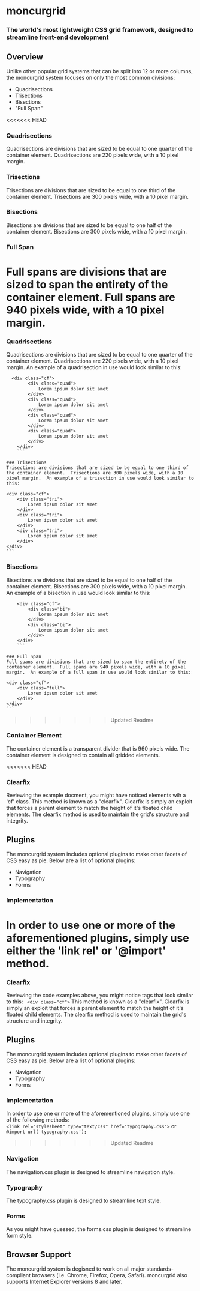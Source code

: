 # moncurgrid  
### The world's most lightweight CSS grid framework, designed to streamline front-end development  
  
## Overview
Unlike other popular grid systems that can be split into 12 or more columns, the moncurgrid system focuses on only the most common divisions:  
- Quadrisections
- Trisections
- Bisections
- "Full Span"  
  
<<<<<<< HEAD
### Quadrisections
Quadrisections are divisions that are sized to be equal to one quarter of the container element.  Quadrisections are 220 pixels wide, with a 10 pixel margin.
  
### Trisections
Trisections are divisions that are sized to be equal to one third of the container element.  Trisections are 300 pixels wide, with a 10 pixel margin.
  
### Bisections
Bisections are divisions that are sized to be equal to one half of the container element.  Bisections are 300 pixels wide, with a 10 pixel margin.
  
### Full Span
Full spans are divisions that are sized to span the entirety of the container element.  Full spans are 940 pixels wide, with a 10 pixel margin.
=======
### Quadrisections  
Quadrisections are divisions that are sized to be equal to one quarter of the container element.  Quadrisections are 220 pixels wide, with a 10 pixel margin.  An example of a quadrisection in use would look similar to this:  
```
  <div class="cf">
		<div class="quad">
			Lorem ipsum dolor sit amet
		</div>
		<div class="quad">
			Lorem ipsum dolor sit amet
		</div>
		<div class="quad">
			Lorem ipsum dolor sit amet
		</div>
		<div class="quad">
			Lorem ipsum dolor sit amet
		</div>
	</div>
	```
  
### Trisections  
Trisections are divisions that are sized to be equal to one third of the container element.  Trisections are 300 pixels wide, with a 10 pixel margin.  An example of a trisection in use would look similar to this:  
```
	<div class="cf">
		<div class="tri">
			Lorem ipsum dolor sit amet
		</div>
		<div class="tri">
			Lorem ipsum dolor sit amet
		</div>
		<div class="tri">
			Lorem ipsum dolor sit amet
		</div>
	</div>
	```
  
### Bisections  
Bisections are divisions that are sized to be equal to one half of the container element.  Bisections are 300 pixels wide, with a 10 pixel margin.  An example of a bisection in use would look similar to this:  
```
	<div class="cf">
		<div class="bi">
			Lorem ipsum dolor sit amet
		</div>
		<div class="bi">
			Lorem ipsum dolor sit amet
		</div>
	</div>
	```
  
### Full Span  
Full spans are divisions that are sized to span the entirety of the container element.  Full spans are 940 pixels wide, with a 10 pixel margin.  An example of a full span in use would look similar to this:  
```
	<div class="cf">
		<div class="full">
			Lorem ipsum dolor sit amet
		</div>
	</div>
	```
>>>>>>> Updated Readme
  
### Container Element
The container element is a transparent divider that is 960 pixels wide.  The container element is designed to contain all gridded elements.  
  
<<<<<<< HEAD
### Clearfix
Reviewing the example docment, you might have noticed elements wih a 'cf' class. This method is known as a "clearfix".  Clearfix is simply an exploit that forces a parent element to match the height of it's floated child elements.  The clearfix method is used to maintain the grid's structure and integrity.  
  
## Plugins
The moncurgrid system includes optional plugins to make other facets of CSS easy as pie.  Below are a list of optional plugins:  
 - Navigation
 - Typography
 - Forms  

### Implementation
In order to use one or more of the aforementioned plugins, simply use either the 'link rel' or '@import' method.
=======
### Clearfix  
Reviewing the code examples above, you might notice tags that look similar to this:
```	<div class="cf">```
This method is known as a "clearfix".  Clearfix is simply an exploit that forces a parent element to match the height of it's floated child elements.  The clearfix method is used to maintain the grid's structure and integrity.  
  
## Plugins
The moncurgrid system includes optional plugins to make other facets of CSS easy as pie.  Below are a list of optional plugins:  
- Navigation
- Typography
- Forms  

### Implementation  
In order to use one or more of the aforementioned plugins, simply use one of the following methods:  
	```
	<link rel="stylesheet" type="text/css" href="typography.css">
	```
or
	```
	@import url('typography.css');
	```
>>>>>>> Updated Readme
  
### Navigation
The navigation.css plugin is designed to streamline navigation style.  
  
### Typography
The typography.css plugin is designed to streamline text style.  
  
### Forms
As you might have guessed, the forms.css plugin is designed to streamline form style.  
  
## Browser Support
The moncurgrid system is degisned to work on all major standards-compliant browsers (i.e. Chrome, Firefox, Opera, Safari).  moncurgrid also supports Internet Explorer versions 8 and later.
